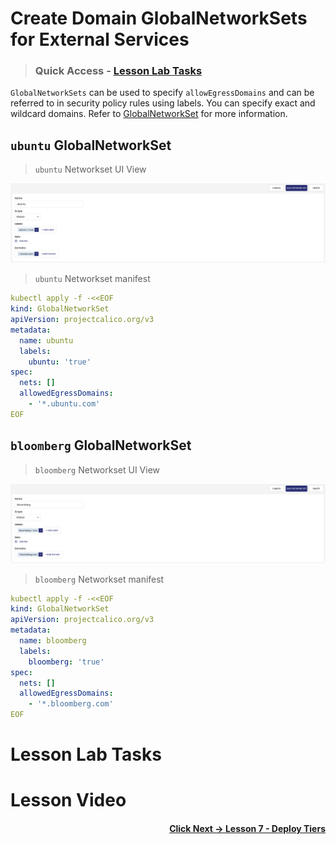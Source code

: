 # Create Domain GlobalNetworkSets for External Services

> ### Quick Access - [Lesson Lab Tasks](#Lesson-Lab-Tasks) 

`GlobalNetworkSets` can be used to specify `allowEgressDomains` and can be referred to in security policy rules using labels. You can specify exact and wildcard domains. Refer to [GlobalNetworkSet](https://docs.tigera.io/v3.14/reference/resources/globalnetworkset) for more information. 

## `ubuntu` GlobalNetworkSet

> `ubuntu` Networkset UI View

![ubuntu](images/ns-ubuntu.png)

> `ubuntu` Networkset manifest

```yaml
kubectl apply -f -<<EOF
kind: GlobalNetworkSet
apiVersion: projectcalico.org/v3
metadata:
  name: ubuntu
  labels:
    ubuntu: 'true'
spec:
  nets: []
  allowedEgressDomains:
    - '*.ubuntu.com'
EOF
```

## `bloomberg` GlobalNetworkSet

> `bloomberg` Networkset UI View

![bloomberg](images/ns-bloomberg.png)

> `bloomberg` Networkset manifest

```yaml
kubectl apply -f -<<EOF
kind: GlobalNetworkSet
apiVersion: projectcalico.org/v3
metadata:
  name: bloomberg
  labels:
    bloomberg: 'true'
spec:
  nets: []
  allowedEgressDomains:
    - '*.bloomberg.com'
EOF
```

# Lesson Lab Tasks

# Lesson Video

#### <div align="right">  [Click Next -> Lesson 7 - Deploy Tiers](https://github.com/tigera-cs/quickstart-self-service/blob/main/modules/deploy-tiers.md) </div>
